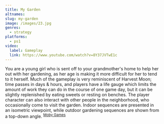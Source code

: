 ```yaml
---
title: My Garden
altnames:
slug: my-garden
image: /images/23.jpg
genres:
  - strategy
platforms:
  - ps1
video:
  label: Gameplay
  link: https://www.youtube.com/watch?v=8Y37JVTwE1c
---
```


You are a young girl who is sent off to your grandmother's home to help her out with her gardening, as her age is making it more difficult for her to tend to it herself. Much of the gameplay is very reminiscent of Harvest Moon; time passes in days & hours, and players have a life gauge which limits the amount of work they can do in the course of one game day, but it can be slightly replenished by eating sweets or resting on benches. The player character can also interact with other people in the neighborhood, who occasionally come to visit the garden. Indoor sequences are presented in an isometric viewpoint, while outdoor gardening sequences are shown from a top-down angle. <sup>[Moby Games](https://www.mobygames.com/game/129049/my-garden/)</sup>
